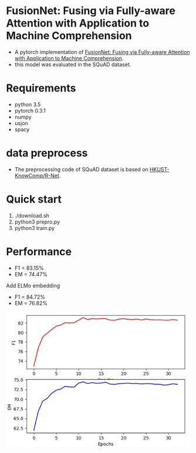 # FusionNet: Fusing via Fully-aware Attention with Application to Machine Comprehension
* A pytorch implementation of [FusionNet: Fusing via Fully-aware Attention with Application to Machine Comprehension](https://openreview.net/pdf?id=BJIgi_eCZ).
* this model was evaluated in the SQuAD dataset.

# Requirements
* python 3.5
* pytorch 0.3.1
* numpy
* usjon
* spacy

# data preprocess
* The preprocessing code of SQuAD dataset is based on [HKUST-KnowComp/R-Net](https://github.com/HKUST-KnowComp/R-Net).


# Quick start
1. ./download.sh
2. python3 prepro.py
3. python3 train.py

# Performance
* F1 = 83.15%
* EM = 74.47%

Add ELMo embedding
* F1 = 84.72%
* EM = 76.82%

![scores.jpg](./scores.jpg)
